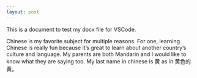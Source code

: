 ```yaml
---
layout: post
---
```

This is a document to test my docx file for VSCode.

Chinese is my favorite subject for multiple reasons. For one, learning Chinese is really fun because it’s great to learn about another country’s culture and language. My parents are both Mandarin and I would like to know what they are saying too. My last name in chinese is 黄 as in 黄色的黄。
